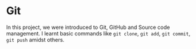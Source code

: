 # Git 
In this project, we were introduced to Git, GitHub and Source code management. I learnt basic commands like `git clone`, `git add`, `git commit`, `git push` amidst others.


